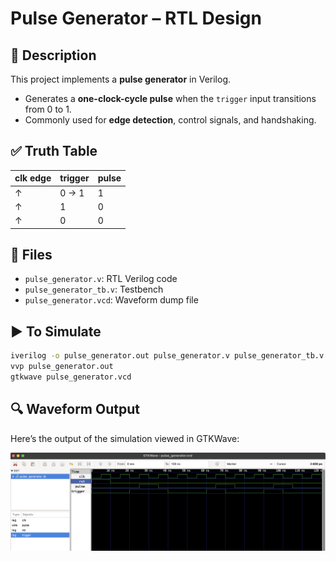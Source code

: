 # Pulse Generator – RTL Design

## 📄 Description

This project implements a **pulse generator** in Verilog.

- Generates a **one-clock-cycle pulse** when the `trigger` input transitions from 0 to 1.
- Commonly used for **edge detection**, control signals, and handshaking.

## ✅ Truth Table

| clk edge | trigger | pulse |
|----------|---------|--------|
| ↑        | 0 → 1   | 1      |
| ↑        | 1       | 0      |
| ↑        | 0       | 0      |

## 📂 Files

- `pulse_generator.v`: RTL Verilog code
- `pulse_generator_tb.v`: Testbench
- `pulse_generator.vcd`: Waveform dump file

## ▶️ To Simulate

```bash
iverilog -o pulse_generator.out pulse_generator.v pulse_generator_tb.v
vvp pulse_generator.out
gtkwave pulse_generator.vcd
```
## 🔍 Waveform Output

Here’s the output of the simulation viewed in GTKWave:

![Waveform](pulse_generator.png)